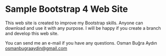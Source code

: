 # Sample Bootstrap 4 Web Site
This web site is created to improve my Bootstrap skills. Anyone can download and use it with any purpose. I will be happy if you create a branch and develop this web site.

You can send me an e-mail if you have any questions. 
Osman Buğra Aydın
osmanbugraaydin@gmail.com
